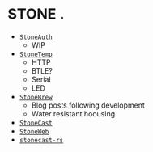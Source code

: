 # STONE .

- [`StoneAuth`](https://github.com/nixpulvis/STONE/tree/master/StoneAuth) 
  - WIP
- [`StoneTemp`](https://github.com/nixpulvis/STONE/tree/master/StoneTemp) 
  - HTTP
  - BTLE?
  - Serial
  - LED
- [`StoneBrew`](https://github.com/nixpulvis/STONE/tree/master/StoneBrew) 
  - Blog posts following development
  - Water resistant hoousing
- [`StoneCast`](https://github.com/nixpulvis/STONE/tree/master/StoneCast)
- [`StoneWeb`](https://github.com/nixpulvis/STONE/tree/master/StoneWeb)
- [`stonecast-rs`](https://github.com/nixpulvis/STONE/tree/master/stonecast-rs)
